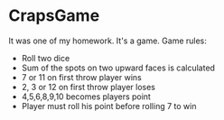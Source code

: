 # CrapsGame
It was one of my homework. It's a game.
Game rules:
+ Roll two dice
+ Sum of the spots on two upward faces is calculated
+ 7 or 11 on first throw player wins
+ 2, 3 or 12 on first throw player loses
+ 4,5,6,8,9,10 becomes players point
+ Player must roll his point before rolling 7 to win
